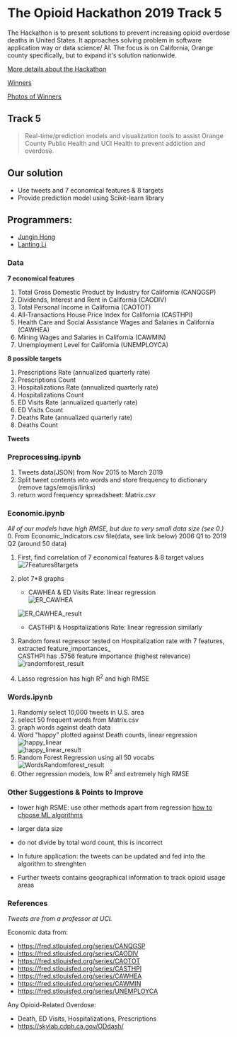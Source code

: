 # The Opioid Hackathon 2019 Track 5
The Hackathon is to present solutions to prevent increasing opioid overdose deaths in United States.
It approaches solving problem in software application way or data science/ AI.
The focus is on California, Orange county specifically, but to expand it's solution nationwide.

[More details about the Hackathon](https://www.theopioidhackathon.com/)  

[Winners](https://predictiontechnology.ucla.edu/2019-opioid-hackathon/)

[Photos of Winners](https://twitter.com/predictech/status/1195162633319534592/photo/1)

## Track 5
> Real-time/prediction models and visualization tools to assist Orange County Public Health and UCI Health to prevent addiction and overdose. 

## Our solution
- Use tweets and 7 economical features & 8 targets  
- Provide prediction model using Scikit-learn library  

## Programmers: 
- [Jungin Hong](https://www.linkedin.com/in/junginh/) 
- [Lanting Li](https://www.linkedin.com/in/lanting-li-a15883198/)

### Data
**7 economical features**  
1. Total Gross Domestic Product by Industry for California (CANQGSP)
2. Dividends, Interest and Rent in California (CAODIV)
3. Total Personal Income in California (CAOTOT)
4. All-Transactions House Price Index for California (CASTHPI)
5. Health Care and Social Assistance Wages and Salaries in California (CAWHEA)
6. Mining Wages and Salaries in California (CAWMIN)
7. Unemployment Level for California (UNEMPLOYCA)  

**8 possible targets**  
1. Prescriptions Rate (annualized quarterly rate)
2. Prescriptions Count
3. Hospitalizations Rate (annualized quarterly rate)
4. Hospitalizations Count
5. ED Visits Rate (annualized quarterly rate)
6. ED Visits Count
7. Deaths Rate (annualized quarterly rate)
8. Deaths Count

**Tweets**  

### Preprocessing.ipynb
1. Tweets data(JSON) from Nov 2015 to March 2019
2. Split tweet contents into words and store frequency to dictionary (remove tags/emojis/links)
3. return word frequency spreadsheet: Matrix.csv

### Economic.ipynb 
*All of our models have high RMSE, but due to very small data size (see 0.)*
0. From Economic_Indicators.csv file(data, see link below) 2006 Q1 to 2019 Q2 (around 50 data)
1. First, find correlation of 7 economical features & 8 target values  
   ![7Features8targets](https://user-images.githubusercontent.com/45378526/114261026-3473ea00-9a13-11eb-97f0-f2d5681daf32.PNG)  
2. plot 7*8 graphs  
   * CAWHEA & ED Visits Rate: linear regression  
   ![ER_CAWHEA](https://user-images.githubusercontent.com/45378526/114264757-b66e0e00-9a27-11eb-88c4-21f7d4eba600.PNG)  

   ![ER_CAWHEA_result](https://user-images.githubusercontent.com/45378526/114264781-db628100-9a27-11eb-9458-1cee3db8780f.PNG)  
   * CASTHPI & Hospitalizations Rate: linear regression similarly  
3. Random forest regressor tested on Hospitalization rate with 7 features, extracted feature_importances_  
   CASTHPI has .5756 feature importance (highest relevance)  
   ![randomforest_result](https://user-images.githubusercontent.com/45378526/114269585-f393c980-9a42-11eb-92c8-28d121f6fe0e.PNG)  
4. Lasso regression has high R<sup>2</sup> and high RMSE
   
### Words.ipynb
1. Randomly select 10,000 tweets in U.S. area  
2. select 50 frequent words from Matrix.csv
3. graph words against death data  
4. Word "happy" plotted against Death counts, linear regression  
   ![happy_linear](https://user-images.githubusercontent.com/45378526/114290187-94709c00-9ab8-11eb-8384-604b1a77ef55.PNG)  
   ![happy_linear_result](https://user-images.githubusercontent.com/45378526/114290219-d7327400-9ab8-11eb-96f3-7e63053adcad.PNG)
5. Random Forest Regression using all 50 vocabs  
   ![WordsRandomforest_result](https://user-images.githubusercontent.com/45378526/114290240-0cd75d00-9ab9-11eb-9e94-437be7aa9d0e.PNG)
6. Other regression models, low R<sup>2</sup> and extremely high RMSE


### Other Suggestions & Points to Improve
- lower high RSME: use other methods apart from regression [how to choose ML algorithms](https://www.kdnuggets.com/2020/05/guide-choose-right-machine-learning-algorithm.html)
- larger data size
- do not divide by total word count, this is incorrect  

- In future application: the tweets can be updated and fed into the algorithm to strenghten  
- Further tweets contains geographical information to track opioid usage areas

### References
*Tweets are from a professor at UCI.*  

Economic data from:  
- https://fred.stlouisfed.org/series/CANQGSP  
- https://fred.stlouisfed.org/series/CAODIV  
- https://fred.stlouisfed.org/series/CAOTOT  
- https://fred.stlouisfed.org/series/CASTHPI  
- https://fred.stlouisfed.org/series/CAWHEA  
- https://fred.stlouisfed.org/series/CAWMIN  
- https://fred.stlouisfed.org/series/UNEMPLOYCA

Any Opioid-Related Overdose:
- Death, ED Visits, Hospitalizations, Prescriptions
- https://skylab.cdph.ca.gov/ODdash/
